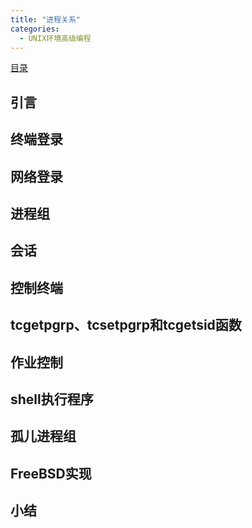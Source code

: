 ```yaml
---
title: "进程关系"
categories:
  - UNIX环境高级编程
---
```


[目录](UNIX环境高级编程)

## 引言

## 终端登录

## 网络登录

## 进程组

## 会话

## 控制终端

## tcgetpgrp、tcsetpgrp和tcgetsid函数

## 作业控制

## shell执行程序

## 孤儿进程组

## FreeBSD实现

## 小结
